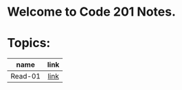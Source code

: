 # Welcome to Code 201 Notes.

# Topics:

| name | link |	
| :---:| :---:|	
|Read-01|[link](Read-Class-201/Read-01.md)|


